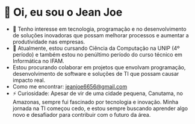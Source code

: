 # 👋 Oi, eu sou o Jean Joe
- 👀 Tenho interesse em tecnologia, programação e no desenvolvimento de soluções inovadoras que possam melhorar processos e aumentar a produtividade nas empresas.
- 🌱 Atualmente, estou cursando Ciência da Computação na UNIP (4º período) e também estou no penúltimo período do curso técnico em Informática no IFAM.
-  Estou procurando colaborar em projetos que envolvam programação, desenvolvimento de software e soluções de TI que possam causar impacto real.
-  Como me encontrar: jeanjoe6656@gmail.com 
- ⚡ Curiosidade: Apesar de vir de uma cidade pequena, Canutama, no Amazonas, sempre fui fascinado por tecnologia e inovação. Minha jornada na TI começou cedo, e estou sempre buscando aprender algo novo e desafiador para contribuir com o futuro da área.

<!---
joejean2002/joejean2002 é um ✨ repositório especial ✨ porque o `README.md` (este arquivo) aparece no seu perfil GitHub.
Você pode clicar no link de Visualização para dar uma olhada nas suas alterações.
--->
